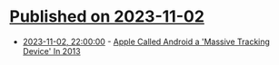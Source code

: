 # [Published on 2023-11-02](index.md)

* [2023-11-02, 22:00:00](https://apple.slashdot.org/story/23/11/02/2022214/apple-called-android-a-massive-tracking-device-in-2013?utm_source=rss1.0mainlinkanon&utm_medium=feed) - [Apple Called Android a 'Massive Tracking Device' In 2013](https://apple.slashdot.org/story/23/11/02/2022214/apple-called-android-a-massive-tracking-device-in-2013?utm_source=rss1.0mainlinkanon&utm_medium=feed)
